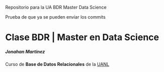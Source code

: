 Repositorio para la UA BDR Master Data Science

Prueba de que ya se pueden enviar los commits

# Clase BDR | Master en Data Science

##### Jonahan Martinez

Curso de **Base de Datos Relacionales** de la [UANL](https://uanl.mx)


